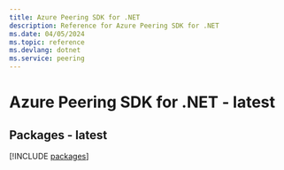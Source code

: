 ```yaml
---
title: Azure Peering SDK for .NET
description: Reference for Azure Peering SDK for .NET
ms.date: 04/05/2024
ms.topic: reference
ms.devlang: dotnet
ms.service: peering
---
```

# Azure Peering SDK for .NET - latest
## Packages - latest
[!INCLUDE [packages](peering-index.md)]